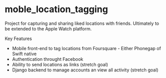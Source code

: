 # moble_location_tagging
Project for capturing and sharing liked locations with friends. Ultimately to be extended to the Apple Watch platform. 

Key Features
 - Mobile front-end to tag locations from Foursquare - Either Phonegap of Swift native
 - Authentication throught Facebook
 - Ability to send locations as links (stretch goal)
 - Django backend to manage accounts an view all activity (stretch goal)
